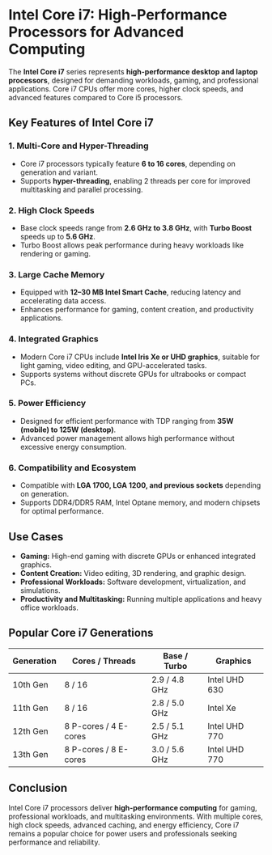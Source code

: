 # Intel Core i7: High-Performance Processors for Advanced Computing

The **Intel Core i7** series represents **high-performance desktop and laptop processors**, designed for demanding workloads, gaming, and professional applications. Core i7 CPUs offer more cores, higher clock speeds, and advanced features compared to Core i5 processors.

## Key Features of Intel Core i7

### 1. **Multi-Core and Hyper-Threading**

* Core i7 processors typically feature **6 to 16 cores**, depending on generation and variant.
* Supports **hyper-threading**, enabling 2 threads per core for improved multitasking and parallel processing.

### 2. **High Clock Speeds**

* Base clock speeds range from **2.6 GHz to 3.8 GHz**, with **Turbo Boost** speeds up to **5.6 GHz**.
* Turbo Boost allows peak performance during heavy workloads like rendering or gaming.

### 3. **Large Cache Memory**

* Equipped with **12–30 MB Intel Smart Cache**, reducing latency and accelerating data access.
* Enhances performance for gaming, content creation, and productivity applications.

### 4. **Integrated Graphics**

* Modern Core i7 CPUs include **Intel Iris Xe or UHD graphics**, suitable for light gaming, video editing, and GPU-accelerated tasks.
* Supports systems without discrete GPUs for ultrabooks or compact PCs.

### 5. **Power Efficiency**

* Designed for efficient performance with TDP ranging from **35W (mobile) to 125W (desktop)**.
* Advanced power management allows high performance without excessive energy consumption.

### 6. **Compatibility and Ecosystem**

* Compatible with **LGA 1700, LGA 1200, and previous sockets** depending on generation.
* Supports DDR4/DDR5 RAM, Intel Optane memory, and modern chipsets for optimal performance.

## Use Cases

* **Gaming:** High-end gaming with discrete GPUs or enhanced integrated graphics.
* **Content Creation:** Video editing, 3D rendering, and graphic design.
* **Professional Workloads:** Software development, virtualization, and simulations.
* **Productivity and Multitasking:** Running multiple applications and heavy office workloads.

## Popular Core i7 Generations

| Generation | Cores / Threads       | Base / Turbo  | Graphics      |
| ---------- | --------------------- | ------------- | ------------- |
| 10th Gen   | 8 / 16                | 2.9 / 4.8 GHz | Intel UHD 630 |
| 11th Gen   | 8 / 16                | 2.8 / 5.0 GHz | Intel Xe      |
| 12th Gen   | 8 P-cores / 4 E-cores | 2.5 / 5.1 GHz | Intel UHD 770 |
| 13th Gen   | 8 P-cores / 8 E-cores | 3.0 / 5.6 GHz | Intel UHD 770 |

## Conclusion

Intel Core i7 processors deliver **high-performance computing** for gaming, professional workloads, and multitasking environments. With multiple cores, high clock speeds, advanced caching, and energy efficiency, Core i7 remains a popular choice for power users and professionals seeking performance and reliability.
